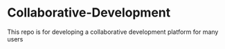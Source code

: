 # Collaborative-Development
This repo is for developing a collaborative development platform for many users
